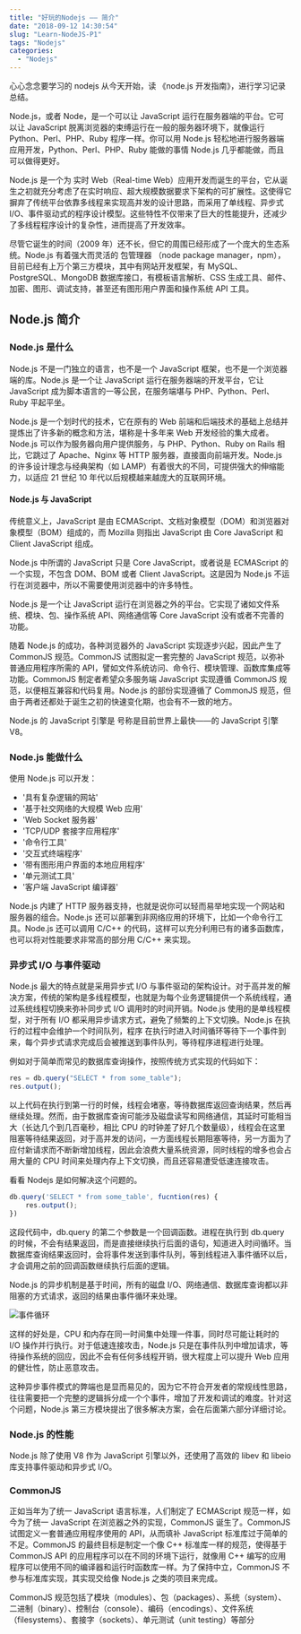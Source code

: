 ```yaml
---
title: "好玩的Nodejs —— 简介"
date: "2018-09-12 14:30:54"
slug: "Learn-NodeJS-P1"
tags: "Nodejs"
categories:
  - "Nodejs"
---
```


心心念念要学习的 nodejs 从今天开始，读 《node.js 开发指南》，进行学习记录总结。

Node.js，或者 Node，是一个可以让 JavaScript 运行在服务器端的平台。它可以让 JavaScript 脱离浏览器的束缚运行在一般的服务器环境下，就像运行 Python、Perl、PHP、Ruby 程序一样。你可以用 Node.js 轻松地进行服务器端应用开发，Python、Perl、PHP、Ruby 能做的事情 Node.js 几乎都能做，而且可以做得更好。

Node.js 是一个为 实时 Web（Real-time Web）应用开发而诞生的平台，它从诞生之初就充分考虑了在实时响应、超大规模数据要求下架构的可扩展性。这使得它摒弃了传统平台依靠多线程来实现高并发的设计思路，而采用了单线程、异步式 I/O、事件驱动式的程序设计模型。这些特性不仅带来了巨大的性能提升，还减少了多线程程序设计的复杂性，进而提高了开发效率。

尽管它诞生的时间（2009 年）还不长，但它的周围已经形成了一个庞大的生态系统。Node.js 有着强大而灵活的 包管理器 （node package manager，npm），目前已经有上万个第三方模块，其中有网站开发框架，有 MySQL、PostgreSQL、MongoDB 数据库接口，有模板语言解析、CSS 生成工具、邮件、加密、图形、调试支持，甚至还有图形用户界面和操作系统 API 工具。

## Node.js 简介

### Node.js 是什么

Node.js 不是一门独立的语言，也不是一个 JavaScript 框架，也不是一个浏览器端的库。Node.js 是一个让 JavaScript 运行在服务器端的开发平台，它让 JavaScript 成为脚本语言的一等公民，在服务端堪与 PHP、Python、Perl、Ruby 平起平坐。

Node.js 是一个划时代的技术，它在原有的 Web 前端和后端技术的基础上总结并提炼出了许多新的概念和方法，堪称是十多年来 Web 开发经验的集大成者。Node.js 可以作为服务器向用户提供服务，与 PHP、Python、Ruby on Rails 相比，它跳过了 Apache、Nginx 等 HTTP 服务器，直接面向前端开发。Node.js 的许多设计理念与经典架构（如 LAMP）有着很大的不同，可提供强大的伸缩能力，以适应 21 世纪 10 年代以后规模越来越庞大的互联网环境。

#### Node.js 与 JavaScript

传统意义上，JavaScript 是由 ECMAScript、文档对象模型（DOM）和浏览器对象模型（BOM）组成的，而 Mozilla 则指出 JavaScript 由 Core JavaScript 和 Client JavaScript 组成。

Node.js 中所谓的 JavaScript 只是 Core JavaScript，或者说是 ECMAScript 的一个实现，不包含 DOM、BOM 或者 Client JavaScript。这是因为 Node.js 不运行在浏览器中，所以不需要使用浏览器中的许多特性。

Node.js 是一个让 JavaScript 运行在浏览器之外的平台。它实现了诸如文件系统、模块、包、操作系统 API、网络通信等 Core JavaScript 没有或者不完善的功能。

随着 Node.js 的成功，各种浏览器外的 JavaScript 实现逐步兴起，因此产生了 CommonJS 规范。CommonJS 试图拟定一套完整的 JavaScript 规范，以弥补普通应用程序所需的 API，譬如文件系统访问、命令行、模块管理、函数库集成等功能。CommonJS 制定者希望众多服务端 JavaScript 实现遵循 CommonJS 规范，以便相互兼容和代码复用。Node.js 的部份实现遵循了 CommonJS 规范，但由于两者还都处于诞生之初的快速变化期，也会有不一致的地方。

Node.js 的 JavaScript 引擎是 号称是目前世界上最快——的 JavaScript 引擎 V8。

### Node.js 能做什么

使用 Node.js 可以开发：

- '具有复杂逻辑的网站'
- '基于社交网络的大规模 Web 应用'
- 'Web Socket 服务器'
- 'TCP/UDP 套接字应用程序'
- '命令行工具'
- '交互式终端程序'
- '带有图形用户界面的本地应用程序'
- '单元测试工具'
- '客户端 JavaScript 编译器'

Node.js 内建了 HTTP 服务器支持，也就是说你可以轻而易举地实现一个网站和服务器的组合。Node.js 还可以部署到非网络应用的环境下，比如一个命令行工具。Node.js 还可以调用 C/C++ 的代码，这样可以充分利用已有的诸多函数库，也可以将对性能要求非常高的部分用 C/C++ 来实现。

### 异步式 I/O 与事件驱动

Node.js 最大的特点就是采用异步式 I/O 与事件驱动的架构设计。对于高并发的解决方案，传统的架构是多线程模型，也就是为每个业务逻辑提供一个系统线程，通过系统线程切换来弥补同步式 I/O 调用时的时间开销。Node.js 使用的是单线程模型，对于所有 I/O 都采用异步请求方式，避免了频繁的上下文切换。Node.js 在执行的过程中会维护一个时间队列，程序 在执行时进入时间循环等待下一个事件到来，每个异步式请求完成后会被推送到事件队列，等待程序进程进行处理。

例如对于简单而常见的数据库查询操作，按照传统方式实现的代码如下：

```javascript
res = db.query("SELECT * from some_table");
res.output();
```

以上代码在执行到第一行的时候，线程会堵塞，等待数据库返回查询结果，然后再继续处理。然而，由于数据库查询可能涉及磁盘读写和网络通信，其延时可能相当大（长达几个到几百毫秒，相比 CPU 的时钟差了好几个数量级），线程会在这里阻塞等待结果返回，对于高并发的访问，一方面线程长期阻塞等待，另一方面为了应付新请求而不断新增加线程，因此会浪费大量系统资源，同时线程的增多也会占用大量的 CPU 时间来处理内存上下文切换，而且还容易遭受低速连接攻击。

看看 Nodejs 是如何解决这个问题的。

```javascript
db.query('SELECT * from some_table', fucntion(res) {
    res.output();
})
```

这段代码中，db.query 的第二个参数是一个回调函数。进程在执行到 db.query 的时候，不会有结果返回，而是直接继续执行后面的语句，知道进入时间循环。当数据库查询结果返回时，会将事件发送到事件队列，等到线程进入事件循环以后，才会调用之前的回调函数继续执行后面的逻辑。

Node.js 的异步机制是基于时间，所有的磁盘 I/O、网络通信、数据库查询都以非阻塞的方式请求，返回的结果由事件循环来处理。

![事件循环](/images/posts/2018-09-13-NodeJs-Part1-事件循环.png)

这样的好处是，CPU 和内存在同一时间集中处理一件事，同时尽可能让耗时的 I/O 操作并行执行。对于低速连接攻击，Node.js 只是在事件队列中增加请求，等待操作系统的回应，因此不会有任何多线程开销，很大程度上可以提升 Web 应用的健壮性，防止恶意攻击。

这种异步事件模式的弊端也是显而易见的，因为它不符合开发者的常规线性思路，往往需要把一个完整的逻辑拆分成一个个事件，增加了开发和调试的难度。针对这个问题，Node.js 第三方模块提出了很多解决方案，会在后面第六部分详细讨论。

### Node.js 的性能

Node.js 除了使用 V8 作为 JavaScript 引擎以外，还使用了高效的 libev 和 libeio 库支持事件驱动和异步式 I/O。

### CommonJS

正如当年为了统一 JavaScript 语言标准，人们制定了 ECMAScript 规范一样，如今为了统一 JavaScript 在浏览器之外的实现，CommonJS 诞生了。CommonJS 试图定义一套普通应用程序使用的 API，从而填补 JavaScript 标准库过于简单的不足。CommonJS 的最终目标是制定一个像 C++ 标准库一样的规范，使得基于 CommonJS API 的应用程序可以在不同的环境下运行，就像用 C++ 编写的应用程序可以使用不同的编译器和运行时函数库一样。为了保持中立，CommonJS 不参与标准库实现，其实现交给像 Node.js 之类的项目来完成。

CommonJS 规范包括了模块（modules）、包（packages）、系统（system）、二进制（binary）、控制台（console）、编码（encodings）、文件系统（filesystems）、套接字（sockets）、单元测试（unit testing）等部分
